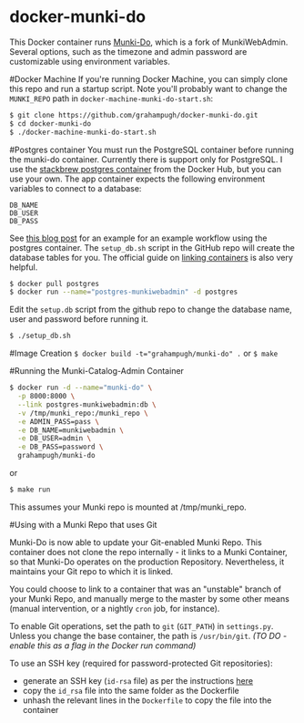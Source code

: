 docker-munki-do
===============

This Docker container runs [Munki-Do](https://github.com/grahampugh/munki-do), which is a fork of MunkiWebAdmin.
Several options, such as the timezone and admin password are customizable using environment variables.

#Docker Machine
If you're running Docker Machine, you can simply clone this repo and run a startup script. Note you'll probably want to change the `MUNKI_REPO` path in `docker-machine-munki-do-start.sh`:
```bash
$ git clone https://github.com/grahampugh/docker-munki-do.git
$ cd docker-munki-do
$ ./docker-machine-munki-do-start.sh
```

#Postgres container
You must run the PostgreSQL container before running the munki-do container.
Currently there is support only for PostgreSQL.
I use the [stackbrew postgres container](https://registry.hub.docker.com/_/postgres/) from the Docker Hub, but you can use your own. The app container expects the following environment variables to connect to a database:
```
DB_NAME
DB_USER
DB_PASS
```

See [this blog post](http://davidamick.wordpress.com/2014/07/19/docker-postgresql-workflow/) for an example for an example workflow using the postgres container.
The `setup_db.sh` script in the GitHub repo will create the database tables for you.
The official guide on [linking containers](https://docs.docker.com/userguide/dockerlinks/) is also very helpful.

```bash
$ docker pull postgres
$ docker run --name="postgres-munkiwebadmin" -d postgres
```
Edit the `setup.db` script from the github repo to change the database name, user and password before running it.
```bash
$ ./setup_db.sh
```

#Image Creation
```$ docker build -t="grahampugh/munki-do" .```
or
```$ make```

#Running the Munki-Catalog-Admin Container

```bash
$ docker run -d --name="munki-do" \
  -p 8000:8000 \
  --link postgres-munkiwebadmin:db \
  -v /tmp/munki_repo:/munki_repo \
  -e ADMIN_PASS=pass \
  -e DB_NAME=munkiwebadmin \
  -e DB_USER=admin \
  -e DB_PASS=password \
  grahampugh/munki-do
```
or
```bash
$ make run
```
This assumes your Munki repo is mounted at /tmp/munki_repo.

#Using with a Munki Repo that uses Git

Munki-Do is now able to update your Git-enabled Munki Repo. This container does not
clone the repo internally - it links to a Munki Container, so that Munki-Do
operates on the production Repository. Nevertheless, it maintains your Git repo to which
it is linked. 

You could choose to link to a container that was an "unstable" branch of your Munki Repo,
and manually merge to the master by some other means (manual intervention, or a nightly
`cron` job, for instance).

To enable Git operations, set the path to `git` (`GIT_PATH`) in `settings.py`. 
Unless you change the base container, the path is `/usr/bin/git`.
*(TO DO - enable this as a flag in the Docker run command)*

To use an SSH key (required for password-protected Git repositories): 
  * generate an SSH key (`id-rsa` file) as per the instructions [here](https://confluence.atlassian.com/bitbucket/set-up-ssh-for-git-728138079.html) 
  * copy the `id_rsa` file into the same folder as the Dockerfile
  * unhash the relevant lines in the `Dockerfile` to copy the file into the container
